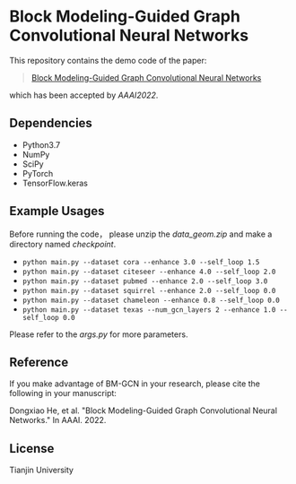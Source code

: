 # Block Modeling-Guided Graph Convolutional Neural Networks
This repository contains the demo code of the paper:
>[Block Modeling-Guided Graph Convolutional Neural Networks]()

which has been accepted by *AAAI2022*.
## Dependencies
* Python3.7
* NumPy
* SciPy
* PyTorch
* TensorFlow.keras
## Example Usages
Before running the code， please unzip the *data_geom.zip* and make a directory named *checkpoint*.

* `python main.py --dataset cora --enhance 3.0 --self_loop 1.5`
* `python main.py --dataset citeseer --enhance 4.0 --self_loop 2.0`
* `python main.py --dataset pubmed --enhance 2.0 --self_loop 3.0`
* `python main.py --dataset squirrel --enhance 2.0 --self_loop 0.0`
* `python main.py --dataset chameleon --enhance 0.8 --self_loop 0.0`
* `python main.py --dataset texas --num_gcn_layers 2 --enhance 1.0 --self_loop 0.0`

Please refer to the *args.py* for more parameters.
## Reference
If you make advantage of BM-GCN in your research, please cite the following in your manuscript:

Dongxiao He, et al. "Block Modeling-Guided Graph Convolutional Neural Networks." In AAAI. 2022.
## License
Tianjin University
